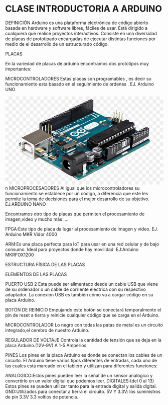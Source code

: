 # CLASE INTRODUCTORIA A ARDUINO 
DEFINICIÓN
Arduino es una plataforma electrónica de código abierto basada en hardware  y software libres, fáciles de usar. Está dirigido a cualquiera que realice proyectos interactivos.
Consiste en una diversidad de placas de prototipado encargadas de ejecutar distintas funciones por medio de el desarrollo de un estructurado código.

PLACAS

En la variedad de placas de arduino encontramos dos prototipos muy importantes:

MICROCONTROLADORES
Estas placas son programables , es decir su funcionamiento esta basado en el seguimiento de ordenes .
EJ. Arduino UNO 

![1](https://github.com/valeria1178/1.PROYECTO-/blob/master/imagenes/arduino1.png)
n
MICROPROCESADORES 
Al igual que los microcontroladores su funcionamiento se establece por un código, a diferencia que este les permite la toma de decisiones para el mejor desarrollo de su objetivo.
EJ.ARDUINO NANO


Encontramos otro tipo de placas que permiten el procesamiento de imagen,video y mucho más ....

FPGA:Este tipo de placa da lugar al procesamiento de imagen y video.
EJ. Arduino MKR Vidor 4000



ARM:Es una placa perfecta para IoT para usar en una red celular y de bajo consumo. Ideal para proyectos donde hay movilidad.
EJ:Arduino MKRFOX1200


ESTRUCTURA FÍSICA DE LAS PLACAS 



ELEMENTOS DE LAS PLACAS 

PUERTO USB 2
Esta puede ser alimentado desde un cable USB que viene de su ordenador o un cable de corriente eléctrica con su respectivo adaptador. La conexión USB es también cómo va a cargar código en su placa Arduino.


BOTÓN DE REINICIO
Empujando este botón se conectará temporalmente el pin de reset a tierra y reinicie cualquier código que se carga en el Arduino.


MICROCONTROLADOR
Lo negro con todas las patas de metal es un circuito integrado,el cerebro de nuestro Arduino. 


REGULADOR DE VOLTAJE 
Controla la cantidad de tensión que se deja en la placa Arduino.(12V-9V) A 1-5 Amperios.


PINES
Los pines en la placa Arduino es donde se conectan los cables de un circuito. El Arduino tiene varios tipos diferentes de entradas, cada uno de las cuales está marcado en el tablero y utilizan para diferentes funciones:

ANALÓGICO:Estos pines pueden leer la señal de un sensor analógico y convertirlo en un valor digital que podemos leer.
DIGITALES:(del 0 al 13) Estos pines se pueden utilizar tanto para la entrada digital y salida digital.
GND:Utilizados para conectar a tierra el circuito.
5V Y 3.3V: los suministros de pin 3.3V 3.3 voltios de potencia.


